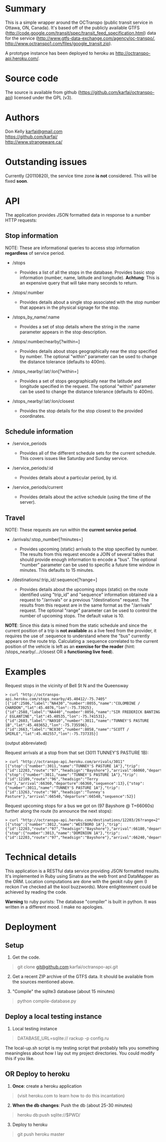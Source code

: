 Summary
=======
This is a simple wrapper around the OCTranspo (public transit service in Ottawa, ON, Canada). It's based off of the publicly available GTFS (http://code.google.com/transit/spec/transit_feed_specification.html) data for the service (http://www.gtfs-data-exchange.com/agency/oc-transpo/, http://www.octranspo1.com/files/google_transit.zip).

A prototype instance has been deployed to heroku as http://octranspo-api.heroku.com/.

Source code
===========

The source is available from github (https://github.com/karfai/octranspo-api) licensed under the GPL (v3).

Authors
=======
Don Kelly <karfai@gmail.com>  
https://github.com/karfai/  
http://www.strangeware.ca/  

Outstanding issues
==================
Currently (20110820), the service time zone **is not** considered. This will be fixed **soon**.

API
===
The application provides JSON formatted data in response to a number HTTP requests:

Stop information
----------------
NOTE: These are informational queries to access stop information **regardless** of service period.

- /stops
  - Provides a list of all the stops in the database. Provides basic stop information (number, name, latitude and longitude). **Achtung**: This is an expensive query that will take many seconds to return.

- /stops/:number
  - Provides details about a single stop associated with the stop number that appears in the physical signage for the stop.

- /stops_by_name/:name
  - Provides a set of stop details where the string in the :name parameter appears in the stop description.

- /stops/:number/nearby[?within=<distance in meters>]
  - Provides details about stops geographically near the stop specified by number. The optional "within" parameter can be used to change the distance tolerance (defaults to 400m).

- /stops_nearby/:lat/:lon[?within=<distance in meters>]
  - Provides a set of stops geographically near the latitude and longitude specified in the request. The optional "within" parameter can be used to change the distance tolerance (defaults to 400m).

- /stops_nearby/:lat/:lon/closest
  - Provides the stop details for the stop closest to the provided coordinates.

Schedule information
--------------------
- /service_periods
  - Provides all of the different schedule sets for the current schedule. This covers issues like Saturday and Sunday service.

- /service_periods/:id
  - Provides details about a particular period, by id.

- /service_periods/current
  - Provides details about the active schedule (using the time of the server).

Travel
------
NOTE: These requests are run within the **current service period**.

- /arrivals/:stop_number[?minutes=<number>]
  - Provides upcoming (static) arrivals to the stop specified by number. The results from this request encode a JOIN of several tables that should provide enough information to encode a "bus". The optional "number" parameter can be used to specific a future time window in minutes. This defaults to 15 minutes.

- /destinations/:trip_id/:sequence[?range=<number>]
  - Provides details about the upcoming stops (static) on the route identified using "trip_id" and "sequence" information obtained via a request to "/arrivals" or a previous "/destinations" request. The results from this request are in the same format as the "/arrivals" request. The optional "range" parameter can be used to control the number of upcoming stops. The default value is 10.

**NOTE**: Since this data is mined from the static schedule and since the current position of a trip is **not available** as a live feed from the provider, it requires the use of :sequence to understand where the "bus" currently appears on the route trip. Calculating a :sequence correlated to the current position of the vehicle is left as an **exercise for the reader** (hint: /stops_nearby/.../closest OR a **functioning live feed**).

Examples
========
Request stops in the vicinity of Bell St N and the Queensway

    > curl "http://octranspo-api.heroku.com/stops_nearby/45.40412/-75.7405"
    [{"id":2586,"label":"NA430","number":8055,"name":"COLOMBINE / CHARDON","lat":45.4076,"lon":-75.73925},{"id":2588,"label":"NA440","number":8056,"name":"SIR FREDERICK BANTING / EGLANTINE","lat":45.40535,"lon":-75.741531},{"id":2603,"label":"NA910","number":3011,"name":"TUNNEY'S PASTURE 1B","lat":45.403652,"lon":-75.735596},{"id":2663,"label":"NC030","number":8058,"name":"SCOTT / SMIRLE","lat":45.402557,"lon":-75.737335}]

(output abbreviated)

Request arrivals at a stop from that set (3011 TUNNEY'S PASTURE 1B):

    > curl "http://octranspo-api.heroku.com/arrivals/3011"
    [{"stop":{"number":3011,"name":"TUNNEY'S PASTURE 1A"},"trip":{"id":12203,"route":"97","headsign":"Bayshore"},"arrival":66060,"departure":66060,"sequence":26},{"stop":{"number":3011,"name":"TUNNEY'S PASTURE 1A"},"trip":{"id":12109,"route":"96","headsign":"Terry Fox"},"arrival":66360,"departure":66360,"sequence":13},{"stop":{"number":3011,"name":"TUNNEY'S PASTURE 1A"},"trip":{"id":13263,"route":"98","headsign":"Tunney's Pasture"},"arrival":66540,"departure":66540,"sequence":52}]

Request upcoming stops for a bus we got on (97 Bayshore @ T+66060s) further along the route (to announce the next stops):

    > curl "http://octranspo-api.heroku.com/destinations/12203/26?range=2"
    [{"stop":{"number":3012,"name":"WESTBORO 1A"},"trip":{"id":12203,"route":"97","headsign":"Bayshore"},"arrival":66180,"departure":66180,"sequence":27},{"stop":{"number":3013,"name":"DOMINION 1A"},"trip":{"id":12203,"route":"97","headsign":"Bayshore"},"arrival":66240,"departure":66240,"sequence":28}]

Technical details
=================
This application is a RESTful data service providing JSON formatted results. It's implemented in Ruby using Sinatra as the web front and DataMapper as the ORM. Location computations are done with the geokit ruby gem (I reckon I've checked all the kool buzzwords). More enlightenment could be achieved by reading the code.

**Warning** to ruby purists: The database "compiler" is built in python. It was written in a different mood. I make no apologies.

Deployment
==========
Setup
-----
1. Get the code.

> git clone git@github.com:karfai/octranspo-api.git

2. Get a recent ZIP archive of the GTFS data. It should be available from the sources mentioned above.

3. "Compile" the sqlite3 database (about 15 minutes)

> python compile-database.py <sqlite db name> <gtfs zip file name>

Deploy a local testing instance
-------------------------------
1. Local testing instance

> DATABASE_URL=sqlite://<path to db file> rackup -p <port number> config.ru

The local-up.sh script is my testing script that probably tells you something meaningless about how I lay out my project directories. You could modify this if you like.

OR Deploy to heroku
-------------------
1. **Once**: create a heroku application

> (visit heroku.com to learn how to do this incantation)

2. **When the db changes**: Push the db (about 25-30 minutes)

> heroku db:push sqlite://$PWD/<db file name>

3. Deploy to heroku

> git push heroku master